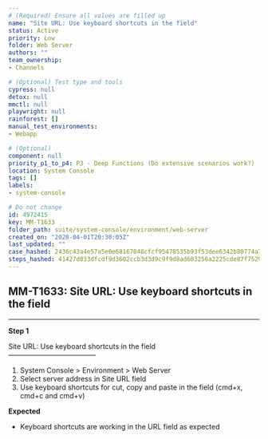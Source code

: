 ```yaml
---
# (Required) Ensure all values are filled up
name: "Site URL: Use keyboard shortcuts in the field"
status: Active
priority: Low
folder: Web Server
authors: ""
team_ownership: 
- Channels

# (Optional) Test type and tools
cypress: null
detox: null
mmctl: null
playwright: null
rainforest: []
manual_test_environments: 
- Webapp

# (Optional)
component: null
priority_p1_to_p4: P3 - Deep Functions (Do extensive scenarios work?)
location: System Console
tags: []
labels: 
- system-console

# Do not change
id: 4972415
key: MM-T1633
folder_path: suite/system-console/environment/web-server
created_on: "2020-04-01T20:30:05Z"
last_updated: ""
case_hashed: 2436c43a4e57a5e0e68167048cfcf95478535b93f53dee6342b80774a7ece4333d8e6954f65dc58770a473d4cc4fb992
steps_hashed: 41427d033dfcdf9d3602ccb3d3d9c9f9d8ad603256a2225cde87f7529bc3183301c96ab0ddf484bc3c6eb2fe317fc6d7
---
```


## MM-T1633: Site URL: Use keyboard shortcuts in the field

---

**Step 1**

Site URL: Use keyboard shortcuts in the field\
–––––––––––––––––––––––––

1. System Console > Environment > Web Server
2. Select server address in Site URL field
3. Use keyboard shortcuts for cut, copy and paste in the field (cmd+x, cmd+c and cmd+v)

**Expected**

- Keyboard shortcuts are working in the URL field as expected
